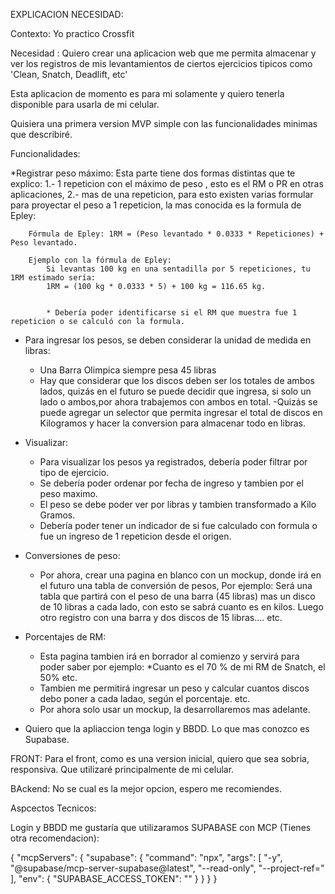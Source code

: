 EXPLICACION NECESIDAD:


Contexto: Yo practico Crossfit

Necesidad : Quiero crear una aplicacion web que me permita almacenar y ver los registros de mis levantamientos de ciertos ejercicios tipicos como 'Clean, Snatch, Deadlift, etc'


Esta aplicacion de momento es para mi solamente y quiero tenerla disponible para usarla de mi celular.

Quisiera una primera version MVP simple con las funcionalidades minimas que describiré.

Funcionalidades:

*Registrar peso máximo: Esta parte tiene dos formas distintas que te explico:
    1.- 1 repeticion con el máximo de peso , esto es el RM o PR en otras aplicaciones,
    2.- mas de una repeticion, para esto existen varias formular para proyectar el peso a 1 repeticion, la mas conocida es la formula de Epley: 
    
        Fórmula de Epley: 1RM = (Peso levantado * 0.0333 * Repeticiones) + Peso levantado.

        Ejemplo con la fórmula de Epley:
            Si levantas 100 kg en una sentadilla por 5 repeticiones, tu 1RM estimado sería:
            1RM = (100 kg * 0.0333 * 5) + 100 kg = 116.65 kg. 


            * Debería poder identificarse si el RM que muestra fue 1 repeticion o se calculó con la formula.
    
* Para ingresar los pesos, se deben considerar la unidad de medida en libras:
    - Una Barra Olimpica siempre pesa 45 libras
    - Hay que considerar que los discos deben ser los totales de ambos lados, quizás en el futuro se puede decidir que ingresa, si solo un lado o ambos,por ahora trabajemos con ambos en total.
    -Quizás se puede agregar un selector que permita ingresar el total de discos en Kilogramos y hacer la conversion para almacenar todo en libras.
    

* Visualizar:
    - Para visualizar los pesos ya registrados, debería poder filtrar por tipo de ejercicio.
    - Se debería poder ordenar por fecha de ingreso y tambien por el peso maximo.
    - El peso se debe poder ver por libras y tambien transformado a Kilo Gramos.
    - Debería poder tener un indicador de si fue calculado con formula o fue un ingreso de 1 repeticion desde el origen.


* Conversiones de peso:

    - Por ahora, crear una pagina en blanco con un mockup, donde irá en el futuro una tabla de conversión de pesos, Por ejemplo:
        Será una tabla que partirá con el peso de una barra (45 libras) mas un disco de 10 libras a cada lado, con esto se sabrá cuanto es en kilos.
        Luego otro registro con una barra y dos discos de 15 libras.... etc.

* Porcentajes de RM:

    - Esta pagina tambien irá en borrador al comienzo y servirá para poder saber por ejemplo:
       *Cuanto es el 70 % de mi RM de Snatch, el 50% etc.
    - Tambien me permitirá ingresar un peso y calcular cuantos discos debo poner a cada ladao, según el porcentaje. etc.
    - Por ahora solo usar un mockup, la desarrollaremos mas adelante.


* Quiero que la apliaccion tenga login y BBDD. Lo que mas conozco es Supabase.

FRONT:
    Para el front, como es una version inicial, quiero que sea sobria, responsiva. Que utilizaré principalmente de mi celular.

BAckend:
    No se cual es la mejor opcion, espero me recomiendes.




Aspcectos Tecnicos:

Login y BBDD me gustaría que utilizaramos SUPABASE con MCP (Tienes otra recomendacion):

{
  "mcpServers": {
    "supabase": {
      "command": "npx",
      "args": [
        "-y",
        "@supabase/mcp-server-supabase@latest",
        "--read-only",
        "--project-ref=<project-ref>"
      ],
      "env": {
        "SUPABASE_ACCESS_TOKEN": "<personal-access-token>"
      }
    }
  }
}